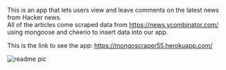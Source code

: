 This is an app that lets users view and leave comments on the latest news from Hacker news.   
All of the articles come scraped data from https://news.ycombinator.com/ using mongoose and cheerio to insert data into our app.   

This is the link to see the app:  https://mongoscraper55.herokuapp.com/

   
   ![readme pic](https://user-images.githubusercontent.com/28827821/33346988-a93e10a6-d44e-11e7-9873-9e833889f90b.JPG)
